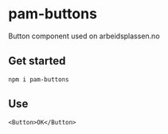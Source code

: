 # pam-buttons

Button component used on arbeidsplassen.no

## Get started
`npm i pam-buttons`

## Use

```tsx
<Button>OK</Button>
```
